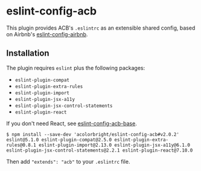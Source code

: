 # eslint-config-acb

This plugin provides ACB's `.eslintrc` as an extensible shared config, based on Airbnb's
[eslint-config-airbnb](https://github.com/airbnb/javascript/tree/master/packages/eslint-config-airbnb).

## Installation

The plugin requires `eslint` plus the following packages:
  - `eslint-plugin-compat`
  - `eslint-plugin-extra-rules`
  - `eslint-plugin-import`
  - `eslint-plugin-jsx-a11y`
  - `eslint-plugin-jsx-control-statements`
  - `eslint-plugin-react`

If you don't need React, see [eslint-config-acb-base](https://github.com/acolorbright/eslint-config-acb-base).

```shell
$ npm install --save-dev 'acolorbright/eslint-config-acb#v2.0.2' eslint@5.1.0 eslint-plugin-compat@2.5.0 eslint-plugin-extra-rules@0.8.1 eslint-plugin-import@2.13.0 eslint-plugin-jsx-a11y@6.1.0 eslint-plugin-jsx-control-statements@2.2.1 eslint-plugin-react@7.10.0
```

Then add `"extends": "acb"` to your `.eslintrc` file.
